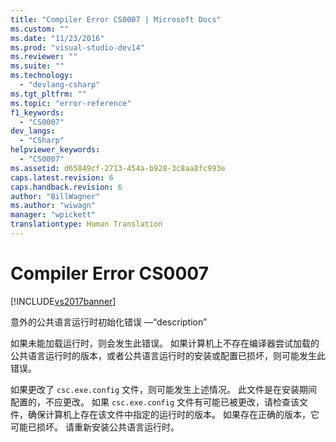 ```yaml
---
title: "Compiler Error CS0007 | Microsoft Docs"
ms.custom: ""
ms.date: "11/23/2016"
ms.prod: "visual-studio-dev14"
ms.reviewer: ""
ms.suite: ""
ms.technology: 
  - "devlang-csharp"
ms.tgt_pltfrm: ""
ms.topic: "error-reference"
f1_keywords: 
  - "CS0007"
dev_langs: 
  - "CSharp"
helpviewer_keywords: 
  - "CS0007"
ms.assetid: d65849cf-2713-454a-b928-3c8aa8fc993e
caps.latest.revision: 6
caps.handback.revision: 6
author: "BillWagner"
ms.author: "wiwagn"
manager: "wpickett"
translationtype: Human Translation
---
```

# Compiler Error CS0007
[!INCLUDE[vs2017banner](../../../csharp/includes/vs2017banner.md)]

意外的公共语言运行时初始化错误 —“description”  
  
 如果未能加载运行时，则会发生此错误。  如果计算机上不存在编译器尝试加载的公共语言运行时的版本，或者公共语言运行时的安装或配置已损坏，则可能发生此错误。  
  
 如果更改了 `csc.exe.config` 文件，则可能发生上述情况。  此文件是在安装期间配置的，不应更改。  如果 `csc.exe.config` 文件有可能已被更改，请检查该文件，确保计算机上存在该文件中指定的运行时的版本。  如果存在正确的版本，它可能已损坏。  请重新安装公共语言运行时。
